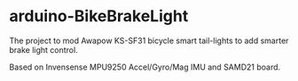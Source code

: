 # arduino-BikeBrakeLight

The project to mod Awapow KS-SF31 bicycle smart tail-lights to add smarter brake light control.

Based on Invensense MPU9250 Accel/Gyro/Mag IMU and SAMD21 board.
